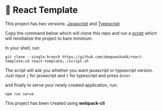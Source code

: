 # 🚀 React Template
This project has two versions: [Javascript](https://github.com/deepanshu44/react-template/tree/master/for-using-javascript-version) and [Typescript](https://github.com/deepanshu44/react-template/tree/master/for-using-typescript-version)

Copy the command below which will clone this repo and run a [script](https://github.com/deepanshu44/react-template/blob/master/script.sh) which will reinitialize the project to bare minimum.

In your shell, run:
```
git clone --single-branch https://github.com/deepanshu44/react-template;cd react-template;./script.sh
```

The script will ask you whether you want javascript or typescript version. Just input `j` for javascript and `t` for typescript and press <code>Enter</code>.

and finally to serve your newly created application, run: 
```
npm run serve
```

This project has been created using **webpack-cli**
